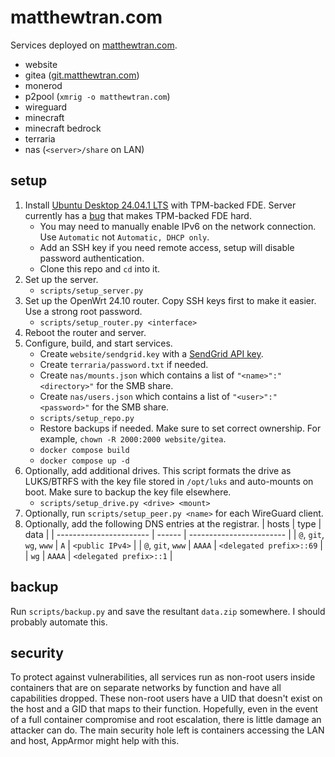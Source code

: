 # matthewtran.com

Services deployed on [matthewtran.com](https://matthewtran.com).

- website
- gitea ([git.matthewtran.com](https://git.matthewtran.com))
- monerod
- p2pool (`xmrig -o matthewtran.com`)
- wireguard
- minecraft
- minecraft bedrock
- terraria
- nas (`<server>/share` on LAN)

## setup

1. Install [Ubuntu Desktop 24.04.1 LTS](https://ubuntu.com/download/desktop) with TPM-backed FDE. Server currently has a [bug](https://bugs.launchpad.net/ubuntu/+source/cryptsetup/+bug/1980018) that makes TPM-backed FDE hard.
    - You may need to manually enable IPv6 on the network connection. Use `Automatic` not `Automatic, DHCP only`.
    - Add an SSH key if you need remote access, setup will disable password authentication.
    - Clone this repo and `cd` into it.
2. Set up the server.
    - `scripts/setup_server.py`
3. Set up the OpenWrt 24.10 router. Copy SSH keys first to make it easier. Use a strong root password.
    - `scripts/setup_router.py <interface>`
4. Reboot the router and server.
5. Configure, build, and start services.
    - Create `website/sendgrid.key` with a [SendGrid API key](https://app.sendgrid.com/settings/api_keys).
    - Create `terraria/password.txt` if needed.
    - Create `nas/mounts.json` which contains a list of `"<name>":"<directory>"` for the SMB share.
    - Create `nas/users.json` which contains a list of `"<user>":"<password>"` for the SMB share.
    - `scripts/setup_repo.py`
    - Restore backups if needed. Make sure to set correct ownership. For example, `chown -R 2000:2000 website/gitea`.
    - `docker compose build`
    - `docker compose up -d`
6. Optionally, add additional drives. This script formats the drive as LUKS/BTRFS with the key file stored in `/opt/luks` and auto-mounts on boot. Make sure to backup the key file elsewhere.
    - `scripts/setup_drive.py <drive> <mount>`
7. Optionally, run `scripts/setup_peer.py <name>` for each WireGuard client.
8. Optionally, add the following DNS entries at the registrar.
    | hosts                   | type   | data                     |
    | ----------------------- | ------ | ------------------------ |
    | `@`, `git`, `wg`, `www` | `A`    | `<public IPv4>`          |
    | `@`, `git`, `www`       | `AAAA` | `<delegated prefix>::69` |
    | `wg`                    | `AAAA` | `<delegated prefix>::1`  |

## backup

Run `scripts/backup.py` and save the resultant `data.zip` somewhere. I should probably automate this.

## security

To protect against vulnerabilities, all services run as non-root users inside containers that are on separate networks by function and have all capabilities dropped. These non-root users have a UID that doesn't exist on the host and a GID that maps to their function. Hopefully, even in the event of a full container compromise and root escalation, there is little damage an attacker can do. The main security hole left is containers accessing the LAN and host, AppArmor might help with this.
